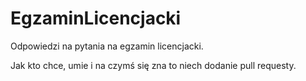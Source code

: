 # EgzaminLicencjacki
Odpowiedzi na pytania na egzamin licencjacki. 

Jak kto chce, umie i na czymś się zna to niech dodanie pull requesty.
